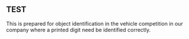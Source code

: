 ## TEST ##

This is prepared for object identification in the vehicle competition in our company where a printed digit need be identified correctly.
